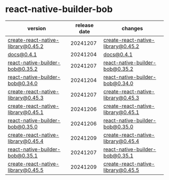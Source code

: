 # react-native-builder-bob

|              version               | release date |                                        changes                                         |
|------------------------------------|--------------|----------------------------------------------------------------------------------------|
| create-react-native-library@0.45.2 | 20241207     | [create-react-native-library@0.45.2](./create-react-native-library@0.45.2-20241207.md) |
| docs@0.4.1                         | 20241204     | [docs@0.4.1](./docs@0.4.1-20241204.md)                                                 |
| react-native-builder-bob@0.35.2    | 20241207     | [react-native-builder-bob@0.35.2](./react-native-builder-bob@0.35.2-20241207.md)       |
| react-native-builder-bob@0.34.0    | 20241204     | [react-native-builder-bob@0.34.0](./react-native-builder-bob@0.34.0-20241204.md)       |
| create-react-native-library@0.45.3 | 20241207     | [create-react-native-library@0.45.3](./create-react-native-library@0.45.3-20241207.md) |
| create-react-native-library@0.45.1 | 20241206     | [create-react-native-library@0.45.1](./create-react-native-library@0.45.1-20241206.md) |
| react-native-builder-bob@0.35.0    | 20241206     | [react-native-builder-bob@0.35.0](./react-native-builder-bob@0.35.0-20241206.md)       |
| create-react-native-library@0.45.4 | 20241209     | [create-react-native-library@0.45.4](./create-react-native-library@0.45.4-20241209.md) |
| react-native-builder-bob@0.35.1    | 20241207     | [react-native-builder-bob@0.35.1](./react-native-builder-bob@0.35.1-20241207.md)       |
| create-react-native-library@0.45.5 | 20241209     | [create-react-native-library@0.45.5](./create-react-native-library@0.45.5-20241209.md) |

